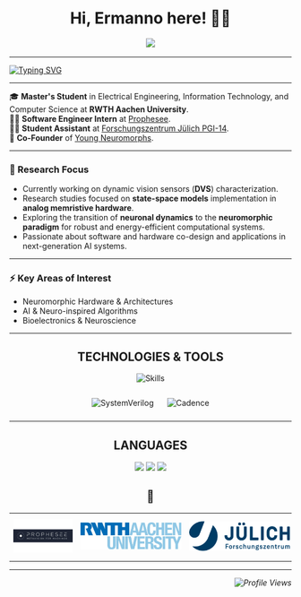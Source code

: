 <h1 align="center">Hi, Ermanno here! 👋🏼</h1>

<div align="center">
  <a href="https://www.linkedin.com/in/ermanno-fiorillo-799296171" target="_blank">
    <img src="https://img.shields.io/badge/LinkedIn-0077B5?style=for-the-badge&logo=linkedin&logoColor=white" />
  </a>
</div>

<hr/>


[![Typing SVG](https://readme-typing-svg.demolab.com/?font=Fira+Code&size=25&duration=4000&pause=1500&color=0D47A1&center=false&vCenter=true&width=1000&lines=Electrical+Engineering+%7C+Computer+Science;Neuromorphic+Computing+%7C+In-Memory+Computing;Curiosity+Driven)](https://git.io/typing-svg)

<hr/>

🎓 **Master's Student** in Electrical Engineering, Information Technology, and Computer Science at **RWTH Aachen University**.  
👨‍💻 **Software Engineer Intern** at [Prophesee](https://www.prophesee.ai/).  
👨‍💻 **Student Assistant** at [Forschungszentrum Jülich PGI-14](https://www.fz-juelich.de/en/pgi/pgi-14).  
🧠 **Co-Founder** of [Young Neuromorphs](https://linktr.ee/youngneuromorphs).


---

### **🔬 Research Focus**
- Currently working on dynamic vision sensors (**DVS**) characterization.
- Research studies focused on **state-space models** implementation in **analog memristive hardware**.  
- Exploring the transition of **neuronal dynamics** to the **neuromorphic paradigm** for robust and energy-efficient computational systems.  
- Passionate about software and hardware co-design and applications in next-generation AI systems.

---

### **⚡ Key Areas of Interest**
- Neuromorphic Hardware & Architectures  
- AI & Neuro-inspired Algorithms  
- Bioelectronics & Neuroscience 

---

<h2 align="center">TECHNOLOGIES & TOOLS </h2>

<p align="center">
  <!-- Skillicons -->
  <img src="https://skillicons.dev/icons?i=python,cpp,matlab,pytorch,tensorflow,git,latex" alt="Skills" /><br><br>

  <!-- Extra Tools -->
  <img src="https://www.accellera.org/images/about/policies/logos/systemverilog-logo.png" alt="SystemVerilog" width="100" height="30" style="margin: 10px;" />
  <img src="https://commons.wikimedia.org/wiki/Special:FilePath/Cadence-Logo.svg" alt="Cadence" width="100" height="30" style="margin: 10px;" />
</p>

---

<div align="center">
  <h2>LANGUAGES</h2>
  <img src="https://img.shields.io/badge/English-C1-f39f37?style=for-the-badge&logoColor=white" />
  <img src="https://img.shields.io/badge/German-A2-6a994e?style=for-the-badge&logoColor=white" />
  <img src="https://img.shields.io/badge/Italian-Native-2a9d8f?style=for-the-badge&logoColor=white" />
</div>



<h2 align="center">🤝</h2>

<div align="center">

  <table>
    <tr>
      <td align="center" width="200" height="80">
        <a href="mailto:efiorillo@prophesee.ai">
          <img src="Logo/Prophesee.png" alt="Prophesee" style="max-height:60px; max-width:180px;">
        </a>
      </td>
      <td align="center" width="200" height="80">
        <a href="mailto:ermanno.fiorillo@rwth-aachen.de">
          <img src="Logo/RWTH.jpg" alt="RWTH Aachen University" style="max-height:60px; max-width:180px;">
        </a>
      </td>
      <td align="center" width="200" height="80">
        <a href="https://www.fz-juelich.de/profile/fiorillo_e">
          <img src="Logo/Juelich.png" alt="Forschungszentrum Jülich" style="max-height:60px; max-width:180px;">
        </a>
      </td>
    </tr>
  </table>

</div>



---



<div style="display: flex; justify-content: flex-end;">
    <i>
        <img src="https://komarev.com/ghpvc/?username=ErmannoF00&label=Profile%20views&color=0e75b6&style=flat" alt="Profile Views">
    </i>
</div>

